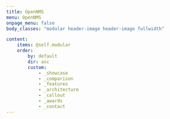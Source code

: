 ```yaml
---
title: OpenNMS
menu: OpenNMS
onpage_menu: false
body_classes: "modular header-image header-image fullwidth"

content:
    items: @self.modular
    order:
        by: default
        dir: asc
        custom:
            - _showcase
            - _comparison
            - _features
            - _architecture
            - _callout
            - _awards
            - _contact
---
```




